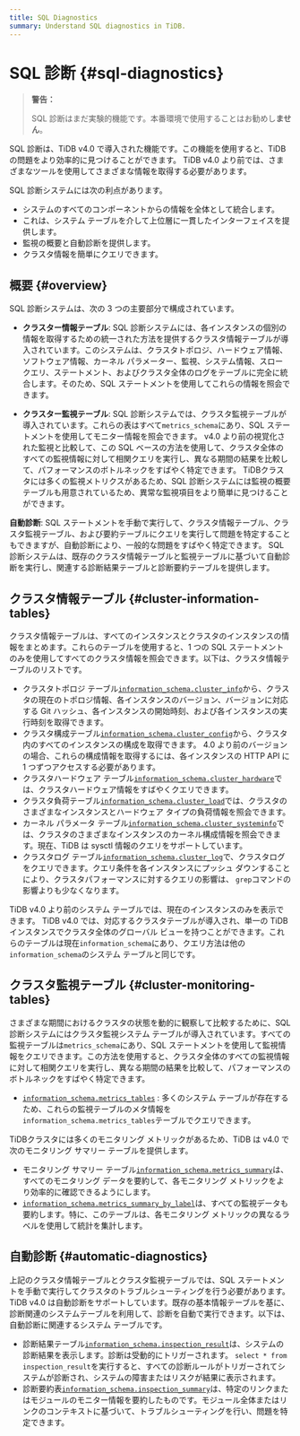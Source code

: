 ```yaml
---
title: SQL Diagnostics
summary: Understand SQL diagnostics in TiDB.
---
```


# SQL 診断 {#sql-diagnostics}

> **警告：**
>
> SQL 診断はまだ実験的機能です。本番環境で使用することはお勧めし**ません**。

SQL 診断は、TiDB v4.0 で導入された機能です。この機能を使用すると、TiDB の問題をより効率的に見つけることができます。 TiDB v4.0 より前では、さまざまなツールを使用してさまざまな情報を取得する必要があります。

SQL 診断システムには次の利点があります。

-   システムのすべてのコンポーネントからの情報を全体として統合します。
-   これは、システム テーブルを介して上位層に一貫したインターフェイスを提供します。
-   監視の概要と自動診断を提供します。
-   クラスタ情報を簡単にクエリできます。

## 概要 {#overview}

SQL 診断システムは、次の 3 つの主要部分で構成されています。

-   **クラスター情報テーブル**: SQL 診断システムには、各インスタンスの個別の情報を取得するための統一された方法を提供するクラスタ情報テーブルが導入されています。このシステムは、クラスタトポロジ、ハードウェア情報、ソフトウェア情報、カーネル パラメーター、監視、システム情報、スロー クエリ、ステートメント、およびクラスタ全体のログをテーブルに完全に統合します。そのため、SQL ステートメントを使用してこれらの情報を照会できます。

-   **クラスター監視テーブル**: SQL 診断システムでは、クラスタ監視テーブルが導入されています。これらの表はすべて`metrics_schema`にあり、SQL ステートメントを使用してモニター情報を照会できます。 v4.0 より前の視覚化された監視と比較して、この SQL ベースの方法を使用して、クラスタ全体のすべての監視情報に対して相関クエリを実行し、異なる期間の結果を比較して、パフォーマンスのボトルネックをすばやく特定できます。 TiDBクラスタには多くの監視メトリクスがあるため、SQL 診断システムには監視の概要テーブルも用意されているため、異常な監視項目をより簡単に見つけることができます。

**自動診断**: SQL ステートメントを手動で実行して、クラスタ情報テーブル、クラスタ監視テーブル、および要約テーブルにクエリを実行して問題を特定することもできますが、自動診断により、一般的な問題をすばやく特定できます。 SQL診断システムは、既存のクラスタ情報テーブルと監視テーブルに基づいて自動診断を実行し、関連する診断結果テーブルと診断要約テーブルを提供します。

## クラスタ情報テーブル {#cluster-information-tables}

クラスタ情報テーブルは、すべてのインスタンスとクラスタのインスタンスの情報をまとめます。これらのテーブルを使用すると、1 つの SQL ステートメントのみを使用してすべてのクラスタ情報を照会できます。以下は、クラスタ情報テーブルのリストです。

-   クラスタトポロジ テーブル[`information_schema.cluster_info`](/information-schema/information-schema-cluster-info.md)から、クラスタの現在のトポロジ情報、各インスタンスのバージョン、バージョンに対応する Git ハッシュ、各インスタンスの開始時刻、および各インスタンスの実行時刻を取得できます。
-   クラスタ構成テーブル[`information_schema.cluster_config`](/information-schema/information-schema-cluster-config.md)から、クラスタ内のすべてのインスタンスの構成を取得できます。 4.0 より前のバージョンの場合、これらの構成情報を取得するには、各インスタンスの HTTP API に 1 つずつアクセスする必要があります。
-   クラスタハードウェア テーブル[`information_schema.cluster_hardware`](/information-schema/information-schema-cluster-hardware.md)では、クラスタハードウェア情報をすばやくクエリできます。
-   クラスタ負荷テーブル[`information_schema.cluster_load`](/information-schema/information-schema-cluster-load.md)では、クラスタのさまざまなインスタンスとハードウェア タイプの負荷情報を照会できます。
-   カーネル パラメータ テーブル[`information_schema.cluster_systeminfo`](/information-schema/information-schema-cluster-systeminfo.md)では、クラスタのさまざまなインスタンスのカーネル構成情報を照会できます。現在、TiDB は sysctl 情報のクエリをサポートしています。
-   クラスタログ テーブル[`information_schema.cluster_log`](/information-schema/information-schema-cluster-log.md)で、クラスタログをクエリできます。クエリ条件を各インスタンスにプッシュ ダウンすることにより、クラスタパフォーマンスに対するクエリの影響は、 `grep`コマンドの影響よりも少なくなります。

TiDB v4.0 より前のシステム テーブルでは、現在のインスタンスのみを表示できます。 TiDB v4.0 では、対応するクラスタテーブルが導入され、単一の TiDB インスタンスでクラスタ全体のグローバル ビューを持つことができます。これらのテーブルは現在`information_schema`にあり、クエリ方法は他の`information_schema`のシステム テーブルと同じです。

## クラスタ監視テーブル {#cluster-monitoring-tables}

さまざまな期間におけるクラスタの状態を動的に観察して比較するために、SQL 診断システムにはクラスタ監視システム テーブルが導入されています。すべての監視テーブルは`metrics_schema`にあり、SQL ステートメントを使用して監視情報をクエリできます。この方法を使用すると、クラスタ全体のすべての監視情報に対して相関クエリを実行し、異なる期間の結果を比較して、パフォーマンスのボトルネックをすばやく特定できます。

-   [`information_schema.metrics_tables`](/information-schema/information-schema-metrics-tables.md) : 多くのシステム テーブルが存在するため、これらの監視テーブルのメタ情報を`information_schema.metrics_tables`テーブルでクエリできます。

TiDBクラスタには多くのモニタリング メトリックがあるため、TiDB は v4.0 で次のモニタリング サマリー テーブルを提供します。

-   モニタリング サマリー テーブル[`information_schema.metrics_summary`](/information-schema/information-schema-metrics-summary.md)は、すべてのモニタリング データを要約して、各モニタリング メトリックをより効率的に確認できるようにします。
-   [`information_schema.metrics_summary_by_label`](/information-schema/information-schema-metrics-summary.md)は、すべての監視データも要約します。特に、このテーブルは、各モニタリング メトリックの異なるラベルを使用して統計を集計します。

## 自動診断 {#automatic-diagnostics}

上記のクラスタ情報テーブルとクラスタ監視テーブルでは、SQL ステートメントを手動で実行してクラスタのトラブルシューティングを行う必要があります。 TiDB v4.0 は自動診断をサポートしています。既存の基本情報テーブルを基に、診断関連のシステムテーブルを利用して、診断を自動で実行できます。以下は、自動診断に関連するシステム テーブルです。

-   診断結果テーブル[`information_schema.inspection_result`](/information-schema/information-schema-inspection-result.md)は、システムの診断結果を表示します。診断は受動的にトリガーされます。 `select * from inspection_result`を実行すると、すべての診断ルールがトリガーされてシステムが診断され、システムの障害またはリスクが結果に表示されます。
-   診断要約表[`information_schema.inspection_summary`](/information-schema/information-schema-inspection-summary.md)は、特定のリンクまたはモジュールのモニター情報を要約したものです。モジュール全体またはリンクのコンテキストに基づいて、トラブルシューティングを行い、問題を特定できます。
